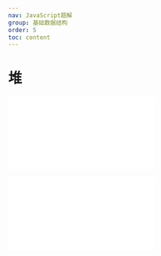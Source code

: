 ```yaml
---
nav: JavaScript题解
group: 基础数据结构
order: 5
toc: content
---
```


# 堆

<embed src="@/example/堆/703.数据流中的第K大元素.md"></embed>

<embed src="@/example/堆/295.数据流的中位数.md"></embed>
